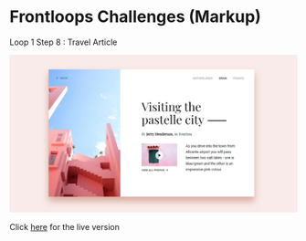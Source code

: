 # Frontloops Challenges (Markup)

Loop 1 Step 8 : Travel Article

![preview image](./design/preview.png "Click below for live version")

Click [here](https://zathio.github.io/frontloops-challenges/markup-challenges/loop1-step8/) for the live version
